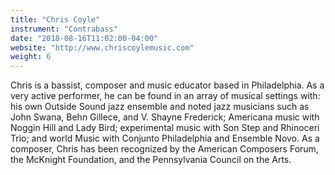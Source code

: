 ```yaml
---
title: "Chris Coyle"
instrument: "Contrabass"
date: "2018-08-16T11:02:00-04:00"
website: "http://www.chriscoylemusic.com"
weight: 6
---
```

Chris is a bassist, composer and music educator based in Philadelphia. As a very active performer, he can be found in an array of musical settings with: his own Outside Sound jazz ensemble and noted jazz musicians such as John Swana, Behn Gillece, and V. Shayne Frederick; Americana music with Noggin Hill and Lady Bird; experimental music with Son Step and Rhinoceri Trio; and world Music with Conjunto Philadelphia and Ensemble Novo. As a composer, Chris has been recognized by the American Composers Forum, the McKnight Foundation, and the Pennsylvania Council on the Arts.